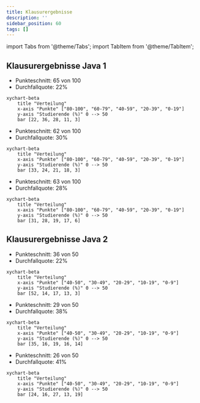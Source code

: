 ```yaml
---
title: Klausurergebnisse
description: ''
sidebar_position: 60
tags: []
---
```


import Tabs from '@theme/Tabs'; import TabItem from '@theme/TabItem';

## Klausurergebnisse Java 1

<Tabs>
  <TabItem value="wwibe23" label="Klausur Q1 2024 (WWIBE23)" default>

- Punkteschnitt: 65 von 100
- Durchfallquote: 22%

```mermaid
xychart-beta
    title "Verteilung"
    x-axis "Punkte" ["80-100", "60-79", "40-59", "20-39", "0-19"]
    y-axis "Studierende (%)" 0 --> 50
    bar [22, 36, 28, 11, 3]
```

  </TabItem>
  <TabItem value="wwibe22" label="Klausur Q4 2024 (WWIBE22)">

- Punkteschnitt: 62 von 100
- Durchfallquote: 30%

```mermaid
xychart-beta
    title "Verteilung"
    x-axis "Punkte" ["80-100", "60-79", "40-59", "20-39", "0-19"]
    y-axis "Studierende (%)" 0 --> 50
    bar [33, 24, 21, 18, 3]
```

  </TabItem>
  <TabItem value="wwibe21" label="Klausur Q1 2022 (WWIBE21)">

- Punkteschnitt: 63 von 100
- Durchfallquote: 28%

```mermaid
xychart-beta
    title "Verteilung"
    x-axis "Punkte" ["80-100", "60-79", "40-59", "20-39", "0-19"]
    y-axis "Studierende (%)" 0 --> 50
    bar [31, 28, 19, 17, 6]
```

  </TabItem>
</Tabs>

## Klausurergebnisse Java 2

<Tabs>
  <TabItem value="wwibe23" label="Klausur Q3 2024 (WWIBE23)" default>

- Punkteschnitt: 36 von 50
- Durchfallquote: 22%

```mermaid
xychart-beta
    title "Verteilung"
    x-axis "Punkte" ["40-50", "30-49", "20-29", "10-19", "0-9"]
    y-axis "Studierende (%)" 0 --> 50
    bar [52, 14, 17, 13, 3]
```

  </TabItem>
  <TabItem value="wwibe22" label="Klausur Q2 2023 (WWIBE22)">

- Punkteschnitt: 29 von 50
- Durchfallquote: 38%

```mermaid
xychart-beta
    title "Verteilung"
    x-axis "Punkte" ["40-50", "30-49", "20-29", "10-19", "0-9"]
    y-axis "Studierende (%)" 0 --> 50
    bar [35, 16, 19, 16, 14]
```

  </TabItem>
  <TabItem value="wwibe21" label="Klausur Q3 2022 (WWIBE21)">

- Punkteschnitt: 26 von 50
- Durchfallquote: 41%

```mermaid
xychart-beta
    title "Verteilung"
    x-axis "Punkte" ["40-50", "30-49", "20-29", "10-19", "0-9"]
    y-axis "Studierende (%)" 0 --> 50
    bar [24, 16, 27, 13, 19]
```

  </TabItem>
</Tabs>
